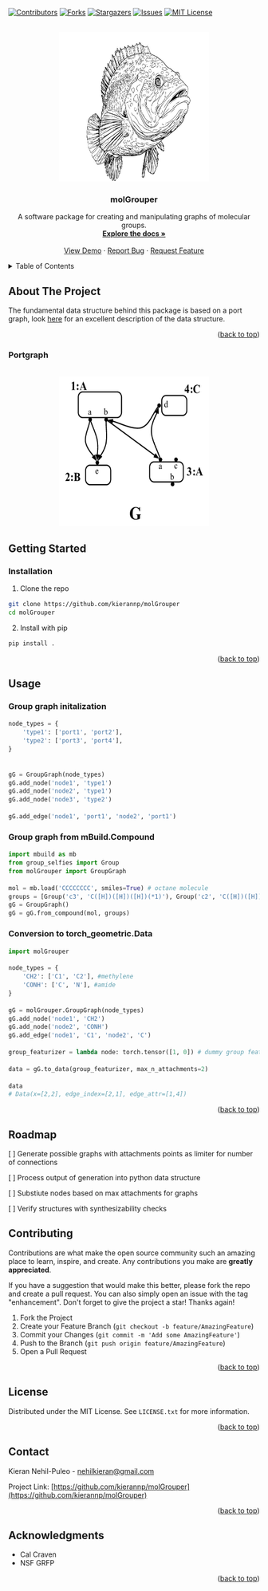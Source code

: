 
<a name="readme-top"></a>

[![Contributors][contributors-shield]][contributors-url]
[![Forks][forks-shield]][forks-url]
[![Stargazers][stars-shield]][stars-url]
[![Issues][issues-shield]][issues-url]
[![MIT License][license-shield]][license-url]



<!-- PROJECT LOGO -->
<br />
<div align="center">
  <a href="https://github.com/kierannp/molGrouper">
    <img src="images/grouper.jpeg" alt="Logo" width="300" height="300">
  </a>

<h3 align="center">molGrouper</h3>

  <p align="center">
    A software package for creating and manipulating graphs of molecular groups.
    <br />
    <a href="https://github.com/kierannp/molGrouper"><strong>Explore the docs »</strong></a>
    <br />
    <br />
    <a href="https://github.com/kierannp/molGrouper">View Demo</a>
    ·
    <a href="https://github.com/kierannp/molGrouper/issues">Report Bug</a>
    ·
    <a href="https://github.com/kierannp/molGrouper/issues">Request Feature</a>
  </p>
</div>



<!-- TABLE OF CONTENTS -->
<details>
  <summary>Table of Contents</summary>
  <ol>
    <li>
      <a href="#about-the-project">About The Project</a>
      <ul>
        <li><a href="#built-with">Built With</a></li>
      </ul>
    </li>
    <li>
      <a href="#getting-started">Getting Started</a>
      <ul>
        <li><a href="#prerequisites">Prerequisites</a></li>
        <li><a href="#installation">Installation</a></li>
      </ul>
    </li>
    <li><a href="#usage">Usage</a></li>
    <li><a href="#roadmap">Roadmap</a></li>
    <li><a href="#contributing">Contributing</a></li>
    <li><a href="#license">License</a></li>
    <li><a href="#contact">Contact</a></li>
    <li><a href="#acknowledgments">Acknowledgments</a></li>
  </ol>
</details>



<!-- ABOUT THE PROJECT -->
## About The Project

The fundamental data structure behind this package is based on a port graph, look [here](https://doi.org/10.1017/S0960129518000270) for an excellent description of the data structure.

<p align="right">(<a href="#readme-top">back to top</a>)</p>

### Portgraph
<br />
<div align="center">
  <a href="https://github.com/kierannp/molGrouper">
    <img src="images/An-example-of-port-graph.png" alt="Logo" width="300" height="300">
  </a>
</div>


<!-- GETTING STARTED -->
## Getting Started

### Installation

1. Clone the repo
```sh
git clone https://github.com/kierannp/molGrouper
cd molGrouper
```
2. Install with pip
```python
pip install .
```

<p align="right">(<a href="#readme-top">back to top</a>)</p>


<!-- USAGE EXAMPLES -->
## Usage

### Group graph initalization
```python
node_types = {
    'type1': ['port1', 'port2'],
    'type2': ['port3', 'port4'],
}


gG = GroupGraph(node_types)
gG.add_node('node1', 'type1')
gG.add_node('node2', 'type1')
gG.add_node('node3', 'type2')

gG.add_edge('node1', 'port1', 'node2', 'port1')
```
### Group graph from mBuild.Compound
```python
import mbuild as mb
from group_selfies import Group
from molGrouper import GroupGraph

mol = mb.load('CCCCCCCC', smiles=True) # octane molecule
groups = [Group('c3', 'C([H])([H])([H])(*1)'), Group('c2', 'C([H])([H])(*1)(*1)')]
gG = GroupGraph()
gG = gG.from_compound(mol, groups)
```
### Conversion to torch_geometric.Data
```python
import molGrouper

node_types = {
    'CH2': ['C1', 'C2'], #methylene
    'CONH': ['C', 'N'], #amide
}

gG = molGrouper.GroupGraph(node_types)
gG.add_node('node1', 'CH2')
gG.add_node('node2', 'CONH')
gG.add_edge('node1', 'C1', 'node2', 'C')

group_featurizer = lambda node: torch.tensor([1, 0]) # dummy group featurizer

data = gG.to_data(group_featurizer, max_n_attachments=2)

data
# Data(x=[2,2], edge_index=[2,1], edge_attr=[1,4])
```


<p align="right">(<a href="#readme-top">back to top</a>)</p>

<!-- ROADMAP -->
## Roadmap
[ ] Generate possible graphs with attachments points as limiter for number of connections 

[ ] Process output of generation into python data structure

[ ] Substiute nodes based on max attachments for graphs

[ ] Verify structures with synthesizability checks

<!-- CONTRIBUTING -->
## Contributing

Contributions are what make the open source community such an amazing place to learn, inspire, and create. Any contributions you make are **greatly appreciated**.

If you have a suggestion that would make this better, please fork the repo and create a pull request. You can also simply open an issue with the tag "enhancement".
Don't forget to give the project a star! Thanks again!

1. Fork the Project
2. Create your Feature Branch (`git checkout -b feature/AmazingFeature`)
3. Commit your Changes (`git commit -m 'Add some AmazingFeature'`)
4. Push to the Branch (`git push origin feature/AmazingFeature`)
5. Open a Pull Request

<p align="right">(<a href="#readme-top">back to top</a>)</p>



<!-- LICENSE -->
## License

Distributed under the MIT License. See `LICENSE.txt` for more information.

<p align="right">(<a href="#readme-top">back to top</a>)</p>



<!-- CONTACT -->
## Contact

Kieran Nehil-Puleo - nehilkieran@gmail.com

Project Link: [https://github.com/kierannp/molGrouper](https://github.com/kierannp/molGrouper)

<p align="right">(<a href="#readme-top">back to top</a>)</p>



<!-- ACKNOWLEDGMENTS -->
## Acknowledgments

* Cal Craven
* NSF GRFP

<p align="right">(<a href="#readme-top">back to top</a>)</p>



<!-- MARKDOWN LINKS & IMAGES -->
<!-- https://www.markdownguide.org/basic-syntax/#reference-style-links -->
[contributors-shield]: https://img.shields.io/github/contributors/kierannp/molGrouper.svg?style=for-the-badge
[contributors-url]: https://github.com/kierannp/molGrouper/graphs/contributors
[forks-shield]: https://img.shields.io/github/forks/kierannp/molGrouper.svg?style=for-the-badge
[forks-url]: https://github.com/kierannp/molGrouper/network/members
[stars-shield]: https://img.shields.io/github/stars/kierannp/molGrouper.svg?style=for-the-badge
[stars-url]: https://github.com/kierannp/molGrouper/stargazers
[issues-shield]: https://img.shields.io/github/issues/kierannp/molGrouper.svg?style=for-the-badge
[issues-url]: https://github.com/kierannp/molGrouper/issues
[license-shield]: https://img.shields.io/github/license/kierannp/molGrouper.svg?style=for-the-badge
[license-url]: https://github.com/kierannp/molGrouper/blob/master/LICENSE.txt